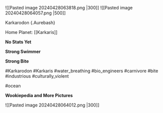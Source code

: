 ![[Pasted image 20240428063818.png |300]]  ![[Pasted image 20240428064057.png |500]]

Karkarodon {.Aurebash}

Home Planet: [[Karkaris]]

**No Stats Yet**

**Strong Swimmer**

**Strong Bite**

#Karkarodon #Karkaris #water_breathing #bio_engineers #carnivore #bite  #industrious #culturally_violent 

#ocean 


**Wookiepedia and More Pictures**

![[Pasted image 20240428064012.png |300]]